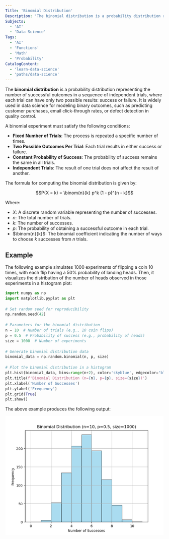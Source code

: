 ```yaml
---
Title: 'Binomial Distribution'
Description: 'The binomial distribution is a probability distribution representing the number of successful outcomes in a sequence of independent trials.'
Subjects:
  - 'AI'
  - 'Data Science'
Tags:
  - 'AI'
  - 'Functions'
  - 'Math'
  - 'Probability'
CatalogContent:
  - 'learn-data-science'
  - 'paths/data-science'
---
```


The **binomial distribution** is a probability distribution representing the number of successful outcomes in a sequence of independent trials, where each trial can have only two possible results: success or failure. It is widely used in data science for modeling binary outcomes, such as predicting customer purchases, email click-through rates, or defect detection in quality control.

A binomial experiment must satisfy the following conditions:

- **Fixed Number of Trials**: The process is repeated a specific number of times.
- **Two Possible Outcomes Per Trial**: Each trial results in either success or failure.
- **Constant Probability of Success**: The probability of success remains the same in all trials.
- **Independent Trials**: The result of one trial does not affect the result of another.

The formula for computing the binomial distribution is given by:

$$P(X = k) = \binom{n}{k} p^k (1 - p)^{n - k}$$

Where:

- $`X`$: A discrete random variable representing the number of successes.
- $`n`$: The total number of trials.
- $`k`$: The number of successes.
- $`p`$: The probability of obtaining a successful outcome in each trial.
- $`\binom{n}{k}`$: The binomial coefficient indicating the number of ways to choose $`k`$ successes from $`n`$ trials.

## Example

The following example simulates 1000 experiments of flipping a coin 10 times, with each flip having a 50% probability of landing heads. Then, it visualizes the distribution of the number of heads observed in those experiments in a histogram plot:

```py
import numpy as np
import matplotlib.pyplot as plt

# Set random seed for reproducibility
np.random.seed(42)

# Parameters for the binomial distribution
n = 10  # Number of trials (e.g., 10 coin flips)
p = 0.5  # Probability of success (e.g., probability of heads)
size = 1000  # Number of experiments

# Generate binomial distribution data
binomial_data = np.random.binomial(n, p, size)

# Plot the binomial distribution in a histogram
plt.hist(binomial_data, bins=range(n+2), color='skyblue', edgecolor='black', alpha=0.7)
plt.title(f'Binomial Distribution (n={n}, p={p}, size={size})')
plt.xlabel('Number of Successes')
plt.ylabel('Frequency')
plt.grid(True)
plt.show()
```

The above example produces the following output:

![The output for the above example](https://raw.githubusercontent.com/Codecademy/docs/main/media/binomial-histogram.png)
